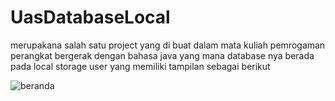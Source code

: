 # UasDatabaseLocal
merupakana salah satu project yang di buat dalam mata kuliah pemrogaman perangkat bergerak dengan bahasa java yang mana database nya berada pada local storage user yang memiliki tampilan
sebagai berikut 

![beranda](tampilan.png)

